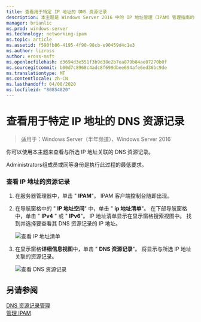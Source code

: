 ```yaml
---
title: 查看用于特定 IP 地址的 DNS 资源记录
description: 本主题是 Windows Server 2016 中的 IP 地址管理（IPAM）管理指南的一部分。
manager: brianlic
ms.prod: windows-server
ms.technology: networking-ipam
ms.topic: article
ms.assetid: f590fb86-4195-4f90-98cb-e90459d4c1e3
ms.author: lizross
author: eross-msft
ms.openlocfilehash: d3694d3e551f3b9d38e2b7ea879b84ae07270b0f
ms.sourcegitcommit: b00d7c8968c4adc8f699dbee694afe6ed36bc9de
ms.translationtype: MT
ms.contentlocale: zh-CN
ms.lasthandoff: 04/08/2020
ms.locfileid: "80854820"
---
```

# <a name="view-dns-resource-records-for-a-specific-ip-address"></a>查看用于特定 IP 地址的 DNS 资源记录

>适用于：Windows Server（半年频道）、Windows Server 2016

你可以使用本主题来查看与所选 IP 地址关联的 DNS 资源记录。  
  
Administrators组成员或同等身份是执行此过程的最低要求。  
  
### <a name="to-view-resource-records-for-an-ip-address"></a>查看 IP 地址的资源记录  
  
1.  在服务器管理器中，单击 " **IPAM**"。 IPAM 客户端控制台随即出现。  
  
2.  在导航窗格中的 " **IP 地址空间**" 中，单击 " **ip 地址清单**"。 在下部导航窗格中，单击 " **IPv4** " 或 " **IPv6**"。 IP 地址清单显示在显示窗格搜索视图中。 找到并选择要查看其 DNS 资源记录的 IP 地址。  
  
    ![查看 IP 地址清单](../../media/View-DNS-Resource-Records-for-a-Specific-IP-Address/ipam_IPInventory_01.jpg)  
  
3.  在显示窗格**详细信息视图**中，单击 " **DNS 资源记录**"。 将显示与所选 IP 地址关联的资源记录。  
  
    ![查看 DNS 资源记录](../../media/View-DNS-Resource-Records-for-a-Specific-IP-Address/ipam_IPInventory_02.jpg)  
  
## <a name="see-also"></a>另请参阅  
[DNS 资源记录管理](DNS-Resource-Record-Management.md)  
[管理 IPAM](Manage-IPAM.md)  
  


